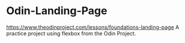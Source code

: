 # Odin-Landing-Page

https://www.theodinproject.com/lessons/foundations-landing-page
A practice project using flexbox from the Odin Project.
